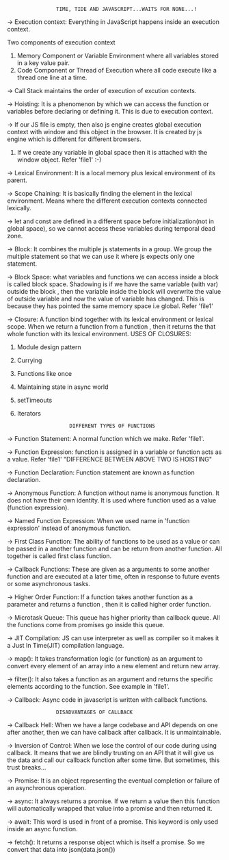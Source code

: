                     TIME, TIDE AND JAVASCRIPT...WAITS FOR NONE...!

-> Execution context: Everything in JavaScript happens inside an execution context.

Two components of execution context
1. Memory Component or Variable Environment where all variables stored in a key value pair.
2. Code Component or Thread of Execution where all code execute like a thread one line at a time.

-> Call Stack maintains the order of execution of excution contexts.

-> Hoisting: It is a phenomenon by which we can access the function or variables before declaring or defining it. This is due to execution context.

-> If our JS file is empty, then also js engine creates global execution context with window and this object in the browser. It is created by js engine which is different for different browsers.
1. If we create any variable in global space then it is attached with the window object. Refer 'file1' :-)

-> Lexical Environment: It is a local memory plus lexical environment of its parent.

-> Scope Chaining: It is basically finding the element in the lexical environment. Means where the different execution contexts connected lexically.

-> let and const are defined in a different space before initialization(not in global space), so we cannot access these variables during temporal dead zone.

-> Block: It combines the multiple js statements in a group. We group the multiple statement so that we can use it where js expects only one statement.

-> Block Space: what variables and functions we can access inside a block is called block space.
Shadowing is if we have the same variable (with var) outside the block , then the variable inside the block will overwrite the value of outside variable and now the value of variable has changed. This is because they has pointed the same memory space i.e global. Refer 'file1'

-> Closure: A function bind together with its lexical environment or lexical scope. When we return a function from a function , then it returns the that whole function with its lexical environment.
USES OF CLOSURES:
1. Module design pattern
2. Currying
3. Functions like once
4. Maintaining state in async world
5. setTimeouts
6. Iterators


                        DIFFERENT TYPES OF FUNCTIONS

-> Function Statement: A normal function which we make. Refer 'file1'. 

-> Function Expression: function is assigned in a variable or function acts as a value. Refer 'file1'
"DIFFERENCE BETWEEN ABOVE TWO IS HOISTING"

-> Function Declaration: Function statement are known as function declaration.

-> Anonymous Function: A function without name is anonymous function. It does not have their own identity. It is used where function used as a value (function expression).

-> Named Function Expression: When we used name in 'function expression' instead of anonymous function.

-> First Class Function: The ability of functions to be used as a value or can be passed in a another function and can be return from another function. All together is called first class function.

-> Callback Functions: These are given as a arguments to some another function and are executed at a later time, often in response to future events or some asynchronous tasks.

-> Higher Order Function: If a function takes another function as a parameter and returns a function , then it is called higher order function.

-> Microtask Queue: This queue has higher priority than callback queue. All the functions come from promises go inside this queue.

-> JIT Compilation: JS can use interpreter as well as compiler so it makes it a Just In Time(JIT) compilation language.

-> map(): It takes transformation logic (or function) as an argument to convert every element of an array into a new element and return new array.

-> filter(): It also takes a function as an argument and returns the specific elements according to the function. See example in 'file1'.


-> Callback: Async code in javascript is written with callback functions.

                    DISADVANTAGES OF CALLBACK   
-> Callback Hell: When we have a large codebase and API depends on one after another, then we can have callback after callback. It is unmaintainable.

-> Inversion of Control: When we lose the control of our code during using callback. It means that we are blindly trusting on an API that it will give us the data and call our callback function after some time. But sometimes, this trust breaks...

-> Promise: It is an object representing the eventual completion or failure of an asynchronous operation.

-> async: It always returns a promise. If we return a value then this function will automatically wrapped that value into a promise and then returned it.

-> await: This word is used in front of a promise. This keyword is only used inside an async function.

-> fetch(): It returns a response object which is itself a promise. So we convert that data into json(data.json())